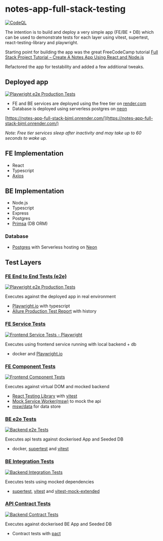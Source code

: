 # notes-app-full-stack-testing
[![CodeQL](https://github.com/helloitsdave/notes-app/actions/workflows/codeql.yml/badge.svg)](https://github.com/helloitsdave/notes-app/actions/workflows/codeql.yml)

The intention is to build and deploy a very simple app (FE/BE + DB) which can be used to demonstrate tests for each layer using vitest, supertest, react-testing-library and playwright.

Starting point for building the app was the great FreeCodeCamp tutorial [Full Stack Project Tutorial – Create A Notes App Using React and Node.js](https://www.freecodecamp.org/news/full-stack-project-tutorial-create-a-notes-app-using-react-and-node-js/)

Refactored the app for testability and added a few additional tweaks.

## Deployed app
[![Playwright e2e Production Tests](https://github.com/helloitsdave/notes-app-full-stack-testing/actions/workflows/playwright-production-tests.yml/badge.svg)](https://github.com/helloitsdave/notes-app-full-stack-testing/actions/workflows/playwright-production-tests.yml)

- FE and BE services are deployed using the free tier on [render.com](https://render.com/)
- Database is deployed using serverless postgres on [neon](https://neon.tech/)

[https://notes-app-full-stack-bjml.onrender.com/](https://notes-app-full-stack-bjml.onrender.com/)

*Note: Free tier services sleep after inactivity and may take up to 60 seconds to wake up.*

## FE Implementation

- React
- Typescript
- [Axios](https://axios-http.com/docs/intro)

## BE Implementation

- Node.js
- Typescript
- Express
- Postgres
- [Primsa](https://www.prisma.io/) (DB ORM)

### Database

- [Postgres](https://www.postgresql.org/) with Serverless hosting on [Neon](https://neon.tech/)

## Test Layers

### [FE End to End Tests (e2e)](playwright/tests)
[![Playwright e2e Production Tests](https://github.com/helloitsdave/notes-app-full-stack-testing/actions/workflows/playwright-production-tests.yml/badge.svg)](https://github.com/helloitsdave/notes-app-full-stack-testing/actions/workflows/playwright-production-tests.yml)

Executes against the deployed app in real environment

- [Playwright.io](https://playwright.dev/) with typescript
- [Allure Production Test Report](https://helloitsdave.github.io/notes-app-full-stack-testing) with history

### [FE Service Tests](playwright/tests)
[![Frontend Service Tests - Playwright](https://github.com/helloitsdave/notes-app-full-stack-testing/actions/workflows/frontend-service-tests.yml/badge.svg)](https://github.com/helloitsdave/notes-app-full-stack-testing/actions/workflows/frontend-service-tests.yml)

Executes using frontend service running with local backend + db

- docker and [Playwright.io](https://playwright.dev/)

### [FE Component Tests](frontend/src/)
[![Frontend Component Tests](https://github.com/helloitsdave/notes-app-full-stack-testing/actions/workflows/frontend-component-tests.yml/badge.svg)](https://github.com/helloitsdave/notes-app-full-stack-testing/actions/workflows/frontend-component-tests.yml)

Executes against virtual DOM and mocked backend

- [React Testing Library](https://testing-library.com/docs/react-testing-library/intro/) with [vitest](https://vitest.dev/)
- [Mock Service Worker(msw)](https://mswjs.io/) to mock the api
- [msw/data](https://github.com/mswjs/data) for data store

### [BE e2e Tests](backend/tests/e2e)
[![Backend e2e Tests](https://github.com/helloitsdave/notes-app-full-stack-testing/actions/workflows/backend-e2e-tests.yml/badge.svg)](https://github.com/helloitsdave/notes-app-full-stack-testing/actions/workflows/backend-e2e-tests.yml)

Executes api tests against dockerised App and Seeded DB

- docker, [supertest](https://github.com/ladjs/supertest) and [vitest](https://vitest.dev/)

### [BE Integration Tests](backend/tests/integration)
[![Backend Integration Tests](https://github.com/helloitsdave/notes-app-full-stack-testing/actions/workflows/backend-integration-tests.yml/badge.svg)](https://github.com/helloitsdave/notes-app-full-stack-testing/actions/workflows/backend-integration-tests.yml)

Executes tests using mocked dependencies

- [supertest](https://github.com/ladjs/supertest), [vitest](https://vitest.dev/) and [vitest-mock-extended](https://github.com/eratio08/vitest-mock-extended)

### [API Contract Tests](backend/tests/contract)
[![Backend Contract Tests](https://github.com/helloitsdave/notes-app-full-stack-testing/actions/workflows/backend-contract-tests.yml/badge.svg)](https://github.com/helloitsdave/notes-app-full-stack-testing/actions/workflows/backend-contract-tests.yml)

Executes against dockerised BE App and Seeded DB

- Contract tests with [pact](https://docs.pact.io/)
